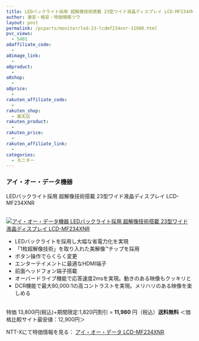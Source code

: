 ```yaml
---
title: LEDバックライト採用 超解像技術搭載 23型ワイド液晶ディスプレイ LCD-MF234XNR セキュリティソフト付！ 特価11,980円！送料無料！
author: 激安・格安・特価情報ツウ
layout: post
permalink: /pcparts/monitor/led-23-lcdmf234xnr-11980.html
pvc_views:
  - 5401
a8affiliate_code:
  -
a8image_link:
  -
a8product:
  -
a8shop:
  -
a8price:
  -
rakuten_affiliate_code:
  -
rakuten_shop:
  - 楽天店
rakuten_product:
  -
rakuten_price:
  -
rakuten_affiliate_link:
  -
categories:
  - モニター
---
```

### アイ・オー・データ機器
LEDバックライト採用 超解像技術搭載 23型ワイド液晶ディスプレイ LCD-MF234XNR

<div class="img-bg2 img_L">
  <a href="//px.a8.net/svt/ejp?a8mat=ZYP6S+8IMA3E+S1Q+BWGDT&#038;a8ejpredirect=//nttxstore.jp/_II_IO13801940" target="_blank"><br /> <img border="0" alt="アイ・オー・データ機器 LEDバックライト採用 超解像技術搭載 23型ワイド液晶ディスプレイ LCD-MF234XNR" src="//i1.wp.com/image.nttxstore.jp/l2_images/I/IO/IO13801940.jpg?w=120" data-recalc-dims="1" /></a>
</div>

<!--more-->

  * LEDバックライトを採用し大幅な省電力化を実現
  * 「1枚超解像技術」を取り入れた美解像™チップを採用
  * ボタン操作でらくらく変更
  * エンターテイメントに最適なHDMI端子
  * 前面ヘッドフォン端子搭載
  * オーバードライブ機能で応答速度2msを実現。動きのある映像もクッキリと
  * DCR機能で最大80,000:1の高コントラストを実現。メリハリのある映像を楽しめる

<br clear="all" />特価 13,800円(税込)+期間限定:1,820円割引 = <span class="tokka-price"><strong>11,980</strong></span> 円（税込）**送料無料**
＜価格比較サイト最安値：12,900円＞

NTT-Xにて特価情報を見る： <span class="fs150p"><a href="//px.a8.net/svt/ejp?a8mat=ZYP6S+8IMA3E+S1Q+BWGDT&#038;a8ejpredirect=//nttxstore.jp/_II_IO13801940" target="_blank">アイ・オー・データ LCD-MF234XNR</a></span>